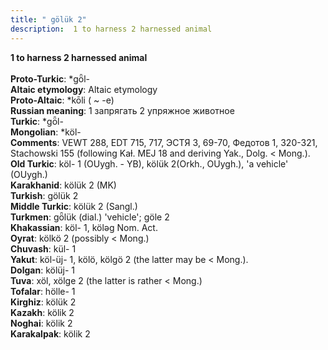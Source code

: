 ```yaml
---
title: " gölük 2"
description:  1 to harness 2 harnessed animal
---
```

<p data-pagefind-weight="0.5">
<strong> 1 to harness 2 harnessed animal</strong><br><br>
<strong>Proto-Turkic</strong>:  *gȫl-<br>
<strong>Altaic etymology</strong>:  Altaic etymology<br>
<strong> Proto-Altaic</strong>:  *kōli ( ~ -e)<br>
<strong>Russian meaning</strong>:  1 запрягать 2 упряжное животное<br>
<strong>Turkic</strong>:  *gȫl-<br>
<strong>Mongolian</strong>:  *köl-<br>
<strong>Comments</strong>:  VEWT 288, EDT 715, 717, ЭСТЯ 3, 69-70, Федотов 1, 320-321, Stachowski 155 (following Kaɫ. MEJ 18 and deriving Yak., Dolg. < Mong.).<br>
<strong>Old Turkic</strong>:  köl- 1 (OUygh. - YB), kölük 2(Orkh., OUygh.), 'a vehicle' (OUygh.)<br>
<strong>Karakhanid</strong>:  kölük 2 (MK)<br>
<strong>Turkish</strong>:  gölük 2<br>
<strong>Middle Turkic</strong>:  kölük 2 (Sangl.)<br>
<strong>Turkmen</strong>:  gȫlük (dial.) 'vehicle'; göle 2<br>
<strong>Khakassian</strong>:  köl- 1, kölǝg Nom. Act.<br>
<strong>Oyrat</strong>:  kölkö 2 (possibly < Mong.)<br>
<strong>Chuvash</strong>:  kül- 1<br>
<strong>Yakut</strong>:  köl-üj- 1, kölö, kölgö 2 (the latter may be < Mong.).<br>
<strong>Dolgan</strong>:  kölüj- 1<br>
<strong>Tuva</strong>:  xöl, xölge 2 (the latter is rather < Mong.)<br>
<strong>Tofalar</strong>:  hölle- 1<br>
<strong>Kirghiz</strong>:  kölük 2<br>
<strong>Kazakh</strong>:  kölik 2<br>
<strong>Noghai</strong>:  kölik 2<br>
<strong>Karakalpak</strong>:  kölik 2<br>

</p>
